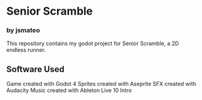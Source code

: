 # Senior Scramble
### by jsmateo
This repository contains my godot project for Senior Scramble, a 2D endless runner.

## Software Used
Game created with Godot 4
Sprites created with Aseprite
SFX created with Audacity
Music created with Ableton Live 10 Intro
